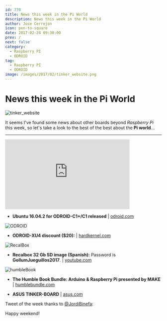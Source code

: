 ```yaml
---
id: 770
title: News this week in the Pi World
description: News this week in the Pi World
author: Jose Cerrejon
icon: pen-to-square
date: 2017-02-24 09:30:00
prev: /
next: false
category:
  - Raspberry PI
  - ODROID
tag:
  - Raspberry PI
  - ODROID
image: /images/2017/02/tinker_website.png
---
```


# News this week in the Pi World

![tinker_website](/images/2017/02/tinker_website.png)

It seems I've found some news about other boards beyond *Raspberry Pi* this week, so let's take a look to the best of the best about the **Pi world**...

- - -
<iframe width="400" height="225" src="https://www.youtube.com/embed/OB7Nfe_05h4?rel=0" frameborder="0" allowfullscreen></iframe>

* **Ubuntu 16.04.2 for ODROID-C1+/C1 released** | [odroid.com](http://odroid.com/dokuwiki/doku.php?id=en:c1_ubuntu_release_note_v2.1)

![ODROID](/images/2015/07/odroid-xu4_02.jpg)

* **ODROID-XU4 discount ($20):** | [hardkernel.com](http://www.hardkernel.com/main/products/prdt_info.php?g_code=G143452239825)

![RecalBox](/images/2015/03/recalbox.png)

* **Recalbox 32 Gb SD image (Spanish):** Password is **GollumJueguillos2017**. | [youtube.com](https://www.youtube.com/watch?v=hVj9mmlZ-Hg)

![humbleBook](/images/2017/02/humbleBook.png)

* **The Humble Book Bundle: Arduino & Raspberry Pi presented by MAKE** | [humblebundle.com](https://www.humblebundle.com/books/make-arduino-and-raspberry-pi)

* **ASUS TINKER-BOARD** | [asus.com](https://www.asus.com/uk/Single-board-Computer/TINKER-BOARD/)

Tweet of the week thanks to [@JordiBinefa](https://twitter.com/JordiBinefa/):




Happy weekend!